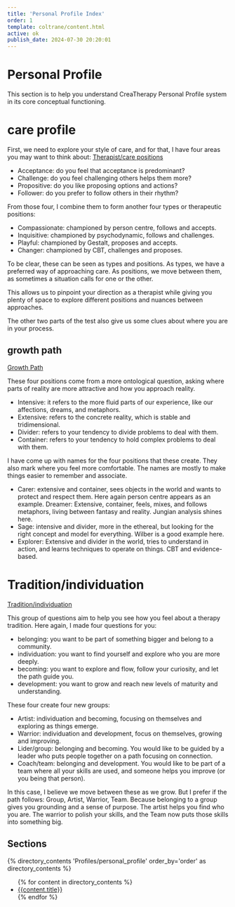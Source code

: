 ```yaml
---
title: 'Personal Profile Index'
order: 1
template: coltrane/content.html
active: ok
publish_date: 2024-07-30 20:20:01
---
```

# Personal Profile

This section is to help you understand CreaTherapy Personal Profile system in its core conceptual functioning.

# care profile
First, we need to explore your style of care, and for that, I have four areas you may want to think about:
[Therapist/care positions](Profiles/personal_profile/therapy_positions.md)

- Acceptance: do you feel that acceptance is predominant?
- Challenge: do you feel challenging others helps them more?
- Propositive: do you like proposing options and actions?
- Follower: do you prefer to follow others in their rhythm?

From those four, I combine them to form another four types or therapeutic positions:

- Compassionate: championed by person centre, follows and accepts. 
- Inquisitive: championed by psychodynamic, follows and challenges.
- Playful: championed by Gestalt, proposes and accepts.
- Changer: championed by CBT, challenges and proposes. 

To be clear, these can be seen as types and positions. As types, we have a preferred way of approaching care. As positions, we move between them, as sometimes a situation calls for one or the other. 

This allows us to pinpoint your direction as a therapist while giving you plenty of space to explore different positions and nuances between approaches. 

The other two parts of the test also give us some clues about where you are in your process.

## growth path
[Growth Path](Profiles/personal_profile/deepth_path.md)

These four positions come from a more ontological question, asking where parts of reality are more attractive and how you approach reality. 

- Intensive: it refers to the more fluid parts of our experience, like our affections, dreams, and metaphors. 
- Extensive: refers to the concrete reality, which is stable and tridimensional. 
- Divider: refers to your tendency to divide problems to deal with them. 
- Container: refers to your tendency to hold complex problems to deal with them.

I have come up with names for the four positions that these create. They also mark where you feel more comfortable. The names are mostly to make things easier to remember and associate. 

- Carer: extensive and container, sees objects in the world and wants to protect and respect them. Here again person centre appears as an example. 
Dreamer: Extensive, container, feels, mixes, and follows metaphors, living between fantasy and reality. Jungian analysis shines here. 
- Sage: intensive and divider, more in the ethereal, but looking for the right concept and model for everything. Wilber is a good example here. 
- Explorer: Extensive and divider in the world, tries to understand in action, and learns techniques to operate on things. CBT and evidence-based. 

# Tradition/individuation

[Tradition/individuation](Profiles/personal_profile/individuation_tradition.md)

This group of questions aim to help you see how you feel about a therapy tradition. Here again, I made four questions for you:

- belonging: you want to be part of something bigger and belong to a community. 
- individuation: you want to find yourself and explore who you are more deeply.
- becoming: you want to explore and flow, follow your curiosity, and let the path guide you.
- development: you want to grow and reach new levels of maturity and understanding.

These four create four new groups:
- Artist: individuation and becoming, focusing on themselves and exploring as things emerge. 
- Warrior: individuation and development, focus on themselves, growing and improving.
- Lider/group: belonging and becoming. You would like to be guided by a leader who puts people together on a path focusing on connection. 
- Coach/team: belonging and development. You would like to be part of a team where all your skills are used, and someone helps you improve (or you being that person). 

In this case, I believe we move between these as we grow. But I prefer if the path follows: Group, Artist, Warrior, Team. Because belonging to a group gives you grounding and a sense of purpose. The artist helps you find who you are. The warrior to polish your skills, and the Team now puts those skills into something big. 


## Sections
{% directory_contents 'Profiles/personal_profile' order_by='order' as directory_contents %}
<ul>
{% for content in directory_contents %}
    <li><a href="/{{content.slug}}/">{{content.title}}</a></li>
    {% endfor %}
</ul>